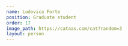 ```yaml
---
name: Ludovica Forte
position: Graduate student
order: 17
image_path: https://cataas.com/cat?random=3
layout: person
---
```

